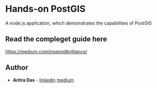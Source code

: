 # Hands-on PostGIS 
A node.js application, which demonstrates the capabilities of PostGIS

## Read the compleget guide here
https://medium.com/inspiredbrilliance/<placeholder>

## Author

* **Aritra Das** - [linkedin](https://www.linkedin.com/in/aritra-das-03843a8b/) [medium](https://medium.com/@dev.aritradas)


